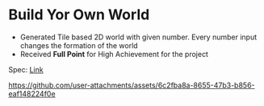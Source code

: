 # Build Yor Own World
- Generated Tile based 2D world with given number. Every number input changes the formation of the world
- Received **Full Point** for High Achievement for the project

Spec: [Link](https://fa24.datastructur.es/projects/proj3/)


https://github.com/user-attachments/assets/6c2fba8a-8655-47b3-b856-eaf148224f0e

